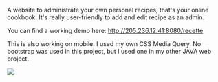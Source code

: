 A website to administrate your own personal recipes, that's your online cookbook. It's really user-friendly to add and edit recipe as an admin.

You can find a working demo here:
http://205.236.12.41:8080/recette

This is also working on mobile. I used my own CSS Media Query. 
No bootstrap was used in this project, but I used one in my other JAVA web project.

<img src="http://205.236.12.41:8080/recette/pages/recipe_detail.jsp?id=10"/>
